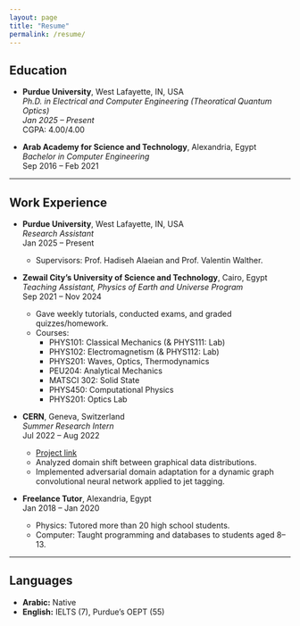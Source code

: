 ```yaml
---
layout: page
title: "Resume"
permalink: /resume/
---
```


## Education

- **Purdue University**, West Lafayette, IN, USA  
  *Ph.D. in Electrical and Computer Engineering (Theoratical Quantum Optics)*  
  *Jan 2025 – Present*  
  CGPA: 4.00/4.00
  
- **Arab Academy for Science and Technology**, Alexandria, Egypt  
  *Bachelor in Computer Engineering*  
  Sep 2016 – Feb 2021  

---

## Work Experience

- **Purdue University**, West Lafayette, IN, USA  
  *Research Assistant*  
  Jan 2025 – Present  
  - Supervisors: Prof. Hadiseh Alaeian and Prof. Valentin Walther.

- **Zewail City’s University of Science and Technology**, Cairo, Egypt  
  *Teaching Assistant, Physics of Earth and Universe Program*  
  Sep 2021 – Nov 2024  
  - Gave weekly tutorials, conducted exams, and graded quizzes/homework.  
  - Courses:  
    - PHYS101: Classical Mechanics (& PHYS111: Lab)  
    - PHYS102: Electromagnetism (& PHYS112: Lab)  
    - PHYS201: Waves, Optics, Thermodynamics  
    - PEU204: Analytical Mechanics  
    - MATSCI 302: Solid State  
    - PHYS450: Computational Physics  
    - PHYS201: Optics Lab  

- **CERN**, Geneva, Switzerland  
  *Summer Research Intern*  
  Jul 2022 – Aug 2022  
  - [Project link](https://cds.cern.ch/record/2825449?ln=en)  
  - Analyzed domain shift between graphical data distributions.  
  - Implemented adversarial domain adaptation for a dynamic graph convolutional neural network applied to jet tagging.

- **Freelance Tutor**, Alexandria, Egypt  
  Jan 2018 – Jan 2020  
  - Physics: Tutored more than 20 high school students.  
  - Computer: Taught programming and databases to students aged 8–13.

---

## Languages

- **Arabic:** Native  
- **English:** IELTS (7), Purdue’s OEPT (55)


